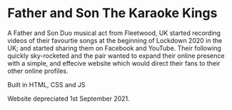 # Father and Son The Karaoke Kings
A Father and Son Duo musical act from Fleetwood, UK started recording videos of their favourtie songs at the beginning of Lockdown 2020 in the UK; and started sharing them on Facebook and YouTube. Their following quickly sky-rocketed and the pair wanted to expand their online presence with a simple, and effecive website which would direct their fans to their other online profiles.

Built in HTML, CSS and JS

Website depreciated 1st September 2021. 
